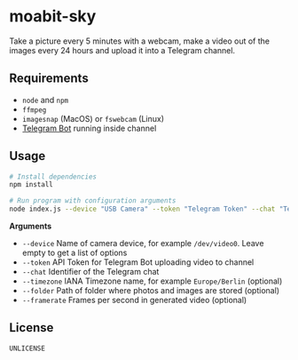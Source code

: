 # moabit-sky

Take a picture every 5 minutes with a webcam, make a video out of the images every 24 hours and upload it into a Telegram channel.

## Requirements

* `node` and `npm`
* `ffmpeg`
* `imagesnap` (MacOS) or `fswebcam` (Linux)
* [Telegram Bot](https://core.telegram.org/bots#3-how-do-i-create-a-bot) running inside channel

## Usage

```bash
# Install dependencies
npm install

# Run program with configuration arguments
node index.js --device "USB Camera" --token "Telegram Token" --chat "Telegram Chat ID"
```

**Arguments**

* `--device` Name of camera device, for example `/dev/video0`. Leave empty to get a list of options
* `--token` API Token for Telegram Bot uploading video to channel
* `--chat` Identifier of the Telegram chat
* `--timezone` IANA Timezone name, for example `Europe/Berlin` (optional)
* `--folder` Path of folder where photos and images are stored (optional)
* `--framerate` Frames per second in generated video (optional)

## License

`UNLICENSE`
